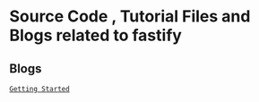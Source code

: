 # Source Code , Tutorial Files and Blogs related to fastify


## Blogs

[`Getting Started`](https://desiprogrammer.com/blogs/lets-learn-fastify-js)
